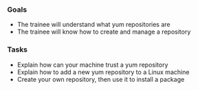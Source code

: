 
### Goals
- The trainee will understand what yum repositories are
- The trainee will know how to create and manage a repository

### Tasks
- Explain how can your machine trust a yum repository
- Explain how to add a new yum repository to a Linux machine
- Create your own repository, then use it to install a package
